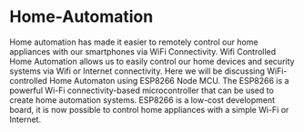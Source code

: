 # Home-Automation
Home automation has made it easier to remotely control our home appliances with our smartphones via WiFi Connectivity. Wifi Controlled Home Automation allows us to easily control our home devices and security systems via Wifi or Internet connectivity. Here we will be discussing WiFi-controlled Home Automaton using ESP8266 Node MCU.
The ESP8266 is a powerful Wi-Fi connectivity-based microcontroller that can be used to create home automation systems. ESP8266 is a low-cost development board, it is now possible to control home appliances with a simple Wi-Fi or Internet.


